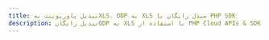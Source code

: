 ---title: تبدیل پاورپوینت بهXLS، ODP به XLS مبدل رایگان یا PHP SDKdescription: تبدیل رایگانODP به XLS با استفاده از PHP Cloud APIs & SDK. همچنین اسناد Microsoft PowerPoint را در Cloud ایجاد، ویرایش و رندر کنید.---